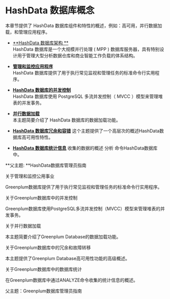 # HashData 数据库概念

本章节提供了 HashData 数据库组件和特性的概述，例如：高可用，并行数据加载，和管理应用程序。

* [**HashData 数据库架构  **](/hashdata-shu-ju-ku-gai-nian/guan-yu-hashdata-jia-gou.md)  
  HashData 数据库是一个大规模并行处理 \( MPP \) 数据库服务器，具有特别设计用于管理大型分析数据仓库和商业智能工作负载的体系结构。

* [**管理和监控应用程序**](/hashdata-shu-ju-ku-gai-nian/guan-yu-guan-li-he-jian-shi-gong-ju.md)  
  HashData 数据库提供了用于执行常见监视和管理任务的标准命令行实用程序。

* [**HashData 数据库的并发控制**](/hashdata-shu-ju-ku-gai-nian/hashdata-shu-ju-ku-de-bing-fa-kong-zhi.md)  
  HashData 数据库使用 PostgreSQL 多流并发控制（ MVCC ）模型来管理堆表的并发事务。

* [**并行数据加载**](/hashdata-shu-ju-ku-gai-nian/guan-yu-ping-xing-shu-ju-jia-zai.md)  
  本主题简要介绍了 HashData 数据库的数据加载功能。

* [**HashData 数据库冗余和容错**](/hashdata-shu-ju-ku-gai-nian/hashdata-shu-ju-ku-zhong-rong-yu-he-gu-zhang-zhuan-yi.md)
  这个主题提供了一个高层次的概述HashData数据库高可用性特性。
* [**HashData 数据库统计信息**](/hashdata-shu-ju-ku-gai-nian/hashdata-shu-ju-ku-zhong-guan-yu-shu-ju-ku-tong-ji-shu-ju.md)
  收集的数据的概述
  分析
  命令HashData数据库中。

**父主题: **HashData数据库管理员指南

关于管理和监控公用事业

Greenplum数据库提供了用于执行常见监视和管理任务的标准命令行实用程序。

关于Greenplum数据库中的并发控制

Greenplum数据库使用PostgreSQL多流并发控制（MVCC）模型来管理堆表的并发事务。

关于并行数据加载

本主题简要介绍了Greenplum Database的数据加载功能。

关于Greenplum数据库中的冗余和故障转移

本主题提供了Greenplum Database高可用性功能的高级概述。

关于Greenplum数据库中的数据库统计

在Greenplum数据库中通过ANALYZE命令收集的统计信息的概述。

父主题：Greenplum数据库管理员指南

